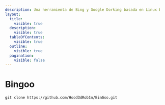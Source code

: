 ```yaml
---
description: Una herramienta de Bing y Google Dorking basada en Linux bash.
layout:
  title:
    visible: true
  description:
    visible: true
  tableOfContents:
    visible: true
  outline:
    visible: true
  pagination:
    visible: false
---
```


# Bingoo

```
git clone https://github.com/Hood3dRob1n/BinGoo.git
```
